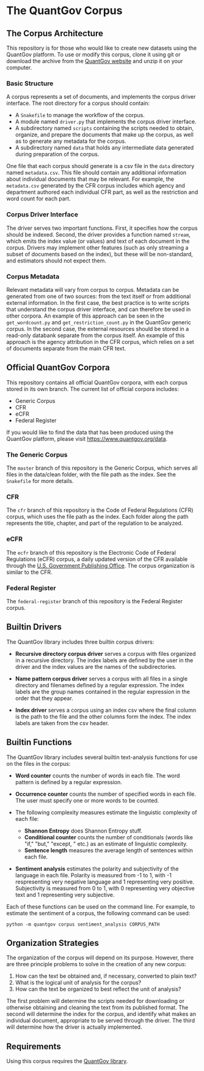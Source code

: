 # The QuantGov Corpus

## The Corpus Architecture

This repository is for those who would like to create new datasets using the QuantGov platform. To use or modify this corpus, clone it using git or download the archive from the [QuantGov website](https://quantgov.org/tools) and unzip it on your computer.

### Basic Structure

A corpus represents a set of documents, and implements the corpus driver interface. The root directory for a corpus should contain:

* A `Snakefile` to manage the workflow of the corpus.
* A module named `driver.py` that implements the corpus driver interface.
* A subdirectory named `scripts` containing the scripts needed to obtain, organize, and prepare the documents that make up the corpus, as well as to generate any metadata for the corpus.
* A subdirectory named `data` that holds any intermediate data generated during preparation of the corpus.

One file that each corpus should generate is a csv file in the `data` directory named `metadata.csv`. This file should contain any additional information about individual documents that may be relevant. For example, the `metadata.csv` generated by the CFR corpus includes which agency and department authored each individual CFR part, as well as the restriction and word count for each part.

### Corpus Driver Interface

The driver serves two important functions. First, it specifies how the corpus should be indexed. Second, the driver provides a function named `stream`, which emits the index value (or values) and text of each document in the corpus. Drivers may implement other features (such as only streaming a subset of documents based on the index), but these will be non-standard, and estimators should not expect them.

### Corpus Metadata

Relevant metadata will vary from corpus to corpus. Metadata can be generated from one of two sources: from the text itself or from additional external information. In the first case, the best practice is to write scripts that understand the corpus driver interface, and can therefore be used in other corpora. An example of this approach can be seen in the `get_wordcount.py` and `get_restriction_count.py` in the QuantGov generic corpus. In the second case, the external resources should be stored in a read-only databank separate from the corpus itself. An example of this approach is the agency attribution in the CFR corpus, which relies on a set of documents separate from the main CFR text.

## Official QuantGov Corpora

This repository contains all official QuantGov corpora, with each corpus stored in its own branch. The current list of official corpora includes:

* Generic Corpus
* CFR
* eCFR
* Federal Register

If you would like to find the data that has been produced using the QuantGov platform, please visit https://www.quantgov.org/data.

### The Generic Corpus

The `master` branch of this repository is the Generic Corpus, which serves all files in the data/clean folder, with the file path as the index. See the `Snakefile` for more details.

### CFR

The `cfr` branch of this repository is the Code of Federal Regulations (CFR) corpus, which uses the file path as the index. Each folder along the path represents the title, chapter, and part of the regulation to be analyzed.

### eCFR

The `ecfr` branch of this repository is the Electronic Code of Federal Regulations (eCFR) corpus, a daily updated version of the CFR available through the [U.S. Government Publishing Office](https://www.ecfr.gov/cgi-bin/ECFR?page=browse). The corpus organization is similar to the CFR.

### Federal Register

The `federal-register` branch of this repository is the Federal Register corpus.

## Builtin Drivers

The QuantGov library includes three builtin corpus drivers:

* **Recursive directory corpus driver** serves a corpus with files organized in a recursive directory. The index labels are defined by the user in the driver and the index values are the names of the subdirectories.

* **Name pattern corpus driver** serves a corpus with all files in a single directory and filenames defined by a regular expression. The index labels are the group names contained in the regular expression in the order that they appear.

* **Index driver** serves a corpus using an index csv where the final column is the path to the file and the other columns form the index. The index labels are taken from the csv header.

## Builtin Functions

The QuantGov library includes several builtin text-analysis functions for use on the files in the corpus:

* **Word counter** counts the number of words in each file. The word pattern is defined by a regular expression.

* **Occurrence counter** counts the number of specified words in each file. The user must specify one or more words to be counted.

* The following complexity measures estimate the linguistic complexity of each file:

    * **Shannon Entropy** does Shannon Entropy stuff.
    * **Conditional counter** counts the number of conditionals (words like "if," "but," "except, " etc.) as an estimate of linguistic complexity.
    * **Sentence length** measures the average length of sentences within each file.

* **Sentiment analysis** estimates the polarity and subjectivity of the language in each file. Polarity is measured from -1 to 1, with -1 respresenting very negative language and 1 representing very positive. Subjectivity is measured from 0 to 1, with 0 representing very objective text and 1 representing very subjective.

Each of these functions can be used on the command line. For example, to estimate the sentiment of a corpus, the following command can be used:

```
python -m quantgov corpus sentiment_analysis CORPUS_PATH
```

## Organization Strategies

The organization of the corpus will depend on its purpose. However, there are three principle problems to solve in the creation of any new corpus:

1. How can the text be obtained and, if necessary, converted to plain text?
2. What is the logical unit of analysis for the corpus?
3. How can the text be organized to best reflect the unit of analysis?

The first problem will determine the scripts needed for downloading or otherwise obtaining and cleaning the text from its published format. The second will determine the index for the corpus, and identify what makes an individual document, appropriate to be served through the driver. The third will determine how the driver is actually implemented.

## Requirements

Using this corpus requires the [QuantGov library](https://github.com/quantgov/quantgov).
